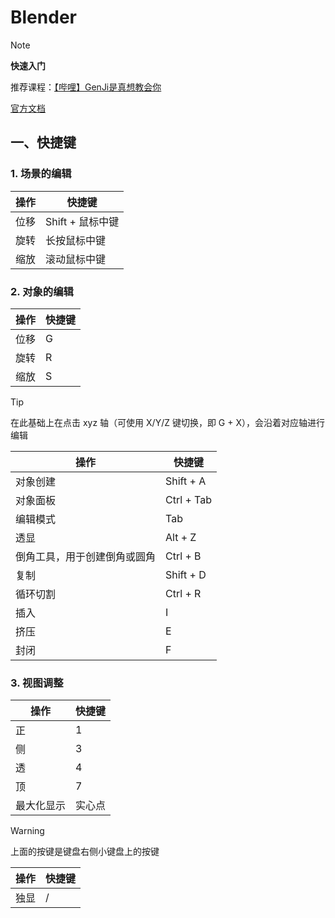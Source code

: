 # Blender

> [!NOTE]
> **快速入门**
> 
> 推荐课程：[【哔哩】GenJi是真想教会你](https://www.bilibili.com/video/BV1kX4y1m7G5)
>
> [官方文档](https://docs.blender.org/)

## 一、快捷键

### 1. 场景的编辑

| 操作 | 快捷键           |
| ---- | ---------------- |
| 位移 | Shift + 鼠标中键 |
| 旋转 | 长按鼠标中键     |
| 缩放 | 滚动鼠标中键     |

### 2. 对象的编辑

| 操作 | 快捷键 |
| ---- | ------ |
| 位移 | G      |
| 旋转 | R      |
| 缩放 | S      |

> [!TIP]
> 在此基础上在点击 xyz 轴（可使用 X/Y/Z 键切换，即 G + X），会沿着对应轴进行编辑

| 操作                         | 快捷键     |
| ---------------------------- | ---------- |
| 对象创建                     | Shift + A  |
| 对象面板                     | Ctrl + Tab |
| 编辑模式                     | Tab        |
| 透显                         | Alt + Z    |
| 倒角工具，用于创建倒角或圆角 | Ctrl + B   |
| 复制                         | Shift + D  |
| 循环切割                     | Ctrl + R   |
| 插入                         | I          |
| 挤压                         | E          |
| 封闭                         | F          |

### 3. 视图调整

| 操作       | 快捷键 |
| ---------- | ------ |
| 正         | 1      |
| 侧         | 3      |
| 透         | 4      |
| 顶         | 7      |
| 最大化显示 | 实心点 |

> [!WARNING]
> 上面的按键是键盘右侧小键盘上的按键

| 操作 | 快捷键 |
| ---- | ------ |
| 独显 | /      |

